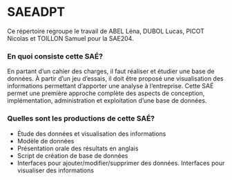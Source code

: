 # SAEADPT
Ce répertoire regroupe le travail de ABEL Léna, DUBOL Lucas, PICOT Nicolas et TOILLON Samuel pour la SAE204.

### **En quoi consiste cette SAÉ?**

En partant d’un cahier des charges, il faut réaliser et étudier une base de données. À partir d’un jeu d’essais, il doit être proposé une visualisation des informations permettant d’apporter une analyse à l’entreprise. Cette SAÉ permet une première approche complète des aspects de conception, implémentation, administration et exploitation d’une base de données.


### Quelles sont les productions de cette SAÉ?

- Étude des données et visualisation des informations
- Modèle de données
- Présentation orale des résultats en anglais
- Script de création de base de données
- Interfaces pour ajouter/modifier/supprimer des données. Interfaces pour visualiser des informations
